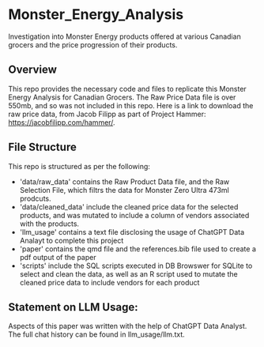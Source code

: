 # Monster_Energy_Analysis
Investigation into Monster Energy products offered at various Canadian grocers and the price progression of their products.

## Overview

This repo provides the necessary code and files to replicate this Monster Energy Analysis for Canadian Grocers. The Raw Price Data file is over 550mb, and so was not included in this repo. Here is a link to download the raw price data, from Jacob Filipp as part of Project Hammer: https://jacobfilipp.com/hammer/. 

## File Structure 

This repo is structured as per the following:

- 'data/raw_data' contains the Raw Product Data file, and the Raw Selection File, which filtrs the data for Monster Zero Ultra 473ml prodcuts.
- 'data/cleaned_data' include the cleaned price data for the selected products, and was mutated to include a column of vendors associated with the products.
- 'llm_usage' contains a text file disclosing the usage of ChatGPT Data Analayt to complete this project
- 'paper' contains the qmd file and the references.bib file used to create a pdf output of the paper
- 'scripts' include the SQL scripts executed in DB Browswer for SQLite to select and clean the data, as well as an R script used to mutate the cleaned price data to include vendors for each product

## Statement on LLM Usage: 
Aspects of this paper was written with the help of ChatGPT Data Analyst. The full chat history can be found in llm_usage/llm.txt. 
